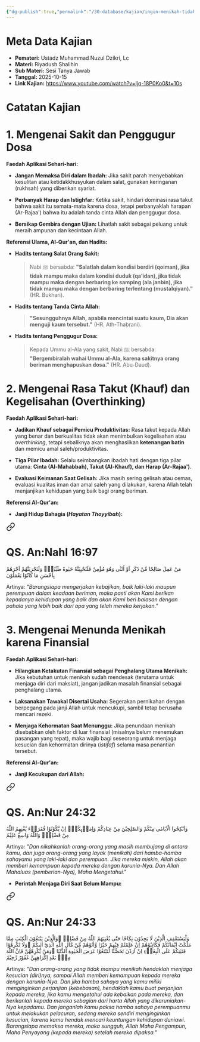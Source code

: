 ```yaml
---
{"dg-publish":true,"permalink":"/30-database/kajian/ingin-menikah-tidak-ada-dana/","tags":["kajian"]}
---
```





# Meta Data Kajian 
<div><ul class="dataview list-view-ul"><li><span><strong>Pemateri:</strong> Ustadz Muhammad Nuzul Dzikri, Lc</span></li><li><span><strong>Materi:</strong> Riyadush Shalihin</span></li><li><span><strong>Sub Materi:</strong> Sesi Tanya Jawab</span></li><li><span><strong>Tanggal:</strong> 2025-10-15</span></li><li><span><strong>Link Kajian:</strong> <a rel="noopener nofollow" class="external-link" href="https://www.youtube.com/watch?v=Ijq-18P0Ko0&amp;t=10s" target="_blank">https://www.youtube.com/watch?v=Ijq-18P0Ko0&amp;t=10s</a></span></li></ul></div>

# Catatan Kajian
# 1. Mengenai Sakit dan Penggugur Dosa

**Faedah Aplikasi Sehari-hari:**

- **Jangan Memaksa Diri dalam Ibadah:** Jika sakit parah menyebabkan kesulitan atau ketidakkhusyukan dalam salat, gunakan keringanan (rukhsah) yang diberikan syariat.
    
- **Perbanyak Harap dan Istighfar:** Ketika sakit, hindari dominasi rasa takut bahwa sakit itu semata-mata karena dosa, tetapi perbanyaklah harapan (Ar-Rajaa') bahwa itu adalah tanda cinta Allah dan penggugur dosa.
    
- **Bersikap Gembira dengan Ujian:** Lihatlah sakit sebagai peluang untuk meraih ampunan dan kecintaan Allah.
    

**Referensi Ulama, Al-Qur'an, dan Hadits:**

- **Hadits tentang Salat Orang Sakit:**
    
    > Nabi ﷺ bersabda: **"Salatlah dalam kondisi berdiri (qoiman), jika tidak mampu maka dalam kondisi duduk (qa’idan), jika tidak mampu maka dengan berbaring ke samping (ala janbin), jika tidak mampu maka dengan berbaring terlentang (mustalqiyan)."** (HR. Bukhari).
    
- **Hadits tentang Tanda Cinta Allah:**
    
    > **"Sesungguhnya Allah, apabila mencintai suatu kaum, Dia akan menguji kaum tersebut."** (HR. Ath-Thabrani).
    
- **Hadits tentang Penggugur Dosa:**
    
    > Kepada Ummu al-Ala yang sakit, Nabi ﷺ bersabda: **"Bergembiralah wahai Ummu al-Ala, karena sakitnya orang beriman menghapuskan dosa."** (HR. Abu-Daud).
    
# 2. Mengenai Rasa Takut (Khauf) dan Kegelisahan (Overthinking)

**Faedah Aplikasi Sehari-hari:**

- **Jadikan Khauf sebagai Pemicu Produktivitas:** Rasa takut kepada Allah yang benar dan berkualitas tidak akan menimbulkan kegelisahan atau _overthinking_, tetapi sebaliknya akan menghasilkan **ketenangan batin** dan memicu amal saleh/produktivitas.
    
- **Tiga Pilar Ibadah:** Selalu seimbangkan ibadah hati dengan tiga pilar utama: **Cinta (Al-Mahabbah), Takut (Al-Khauf), dan Harap (Ar-Rajaa')**.
    
- **Evaluasi Keimanan Saat Gelisah:** Jika masih sering gelisah atau cemas, evaluasi kualitas iman dan amal saleh yang dilakukan, karena Allah telah menjanjikan kehidupan yang baik bagi orang beriman.
    

**Referensi Al-Qur'an:**

- **Janji Hidup Bahagia (_Hayatan Thoyyibah_):**
    
<div class="transclusion internal-embed is-loaded"><a class="markdown-embed-link" href="/30-database/al-quran/all-surah/#qs-an-nahl-16-97" aria-label="Open link"><svg xmlns="http://www.w3.org/2000/svg" width="24" height="24" viewBox="0 0 24 24" fill="none" stroke="currentColor" stroke-width="2" stroke-linecap="round" stroke-linejoin="round" class="svg-icon lucide-link"><path d="M10 13a5 5 0 0 0 7.54.54l3-3a5 5 0 0 0-7.07-7.07l-1.72 1.71"></path><path d="M14 11a5 5 0 0 0-7.54-.54l-3 3a5 5 0 0 0 7.07 7.07l1.71-1.71"></path></svg></a><div class="markdown-embed">



# QS. An:Nahl 16:97
مَنْ عَمِلَ صَالِحًا مِّنْ ذَكَرٍ اَوْ اُنْثٰى وَهُوَ مُؤْمِنٌ فَلَنُحْيِيَنَّهٗ حَيٰوةً طَيِّبَةًۚ وَلَنَجْزِيَنَّهُمْ اَجْرَهُمْ بِاَحْسَنِ مَا كَانُوْا يَعْمَلُوْنَ  

Artinya: *"Barangsiapa mengerjakan kebajikan, baik laki-laki maupun perempuan dalam keadaan beriman, maka pasti akan Kami berikan kepadanya kehidupan yang baik dan akan Kami beri balasan dengan pahala yang lebih baik dari apa yang telah mereka kerjakan."*



</div></div>

    

# 3. Mengenai Menunda Menikah karena Finansial

**Faedah Aplikasi Sehari-hari:**

- **Hilangkan Ketakutan Finansial sebagai Penghalang Utama Menikah:** Jika kebutuhan untuk menikah sudah mendesak (terutama untuk menjaga diri dari maksiat), jangan jadikan masalah finansial sebagai penghalang utama.
    
- **Laksanakan Tawakal Disertai Usaha:** Segerakan pernikahan dengan berpegang pada janji Allah untuk mencukupi, sambil tetap berusaha mencari rezeki.
    
- **Menjaga Kehormatan Saat Menunggu:** Jika penundaan menikah disebabkan oleh faktor di luar finansial (misalnya belum menemukan pasangan yang tepat), maka wajib bagi seseorang untuk menjaga kesucian dan kehormatan dirinya (_istifaf_) selama masa penantian tersebut.

**Referensi Al-Qur'an:**

- **Janji Kecukupan dari Allah:**
    
<div class="transclusion internal-embed is-loaded"><a class="markdown-embed-link" href="/30-database/al-quran/all-surah/#qs-an-nur-24-32" aria-label="Open link"><svg xmlns="http://www.w3.org/2000/svg" width="24" height="24" viewBox="0 0 24 24" fill="none" stroke="currentColor" stroke-width="2" stroke-linecap="round" stroke-linejoin="round" class="svg-icon lucide-link"><path d="M10 13a5 5 0 0 0 7.54.54l3-3a5 5 0 0 0-7.07-7.07l-1.72 1.71"></path><path d="M14 11a5 5 0 0 0-7.54-.54l-3 3a5 5 0 0 0 7.07 7.07l1.71-1.71"></path></svg></a><div class="markdown-embed">



# QS. An:Nur 24:32
وَاَنْكِحُوا الْاَيَامٰى مِنْكُمْ وَالصّٰلِحِيْنَ مِنْ عِبَادِكُمْ وَاِمَاۤىِٕكُمْۗ اِنْ يَّكُوْنُوْا فُقَرَاۤءَ يُغْنِهِمُ اللّٰهُ مِنْ فَضْلِهٖۗ وَاللّٰهُ وَاسِعٌ عَلِيْمٌ 

Artinya: *"Dan nikahkanlah orang-orang yang masih membujang di antara kamu, dan juga orang-orang yang layak (menikah) dari hamba-hamba sahayamu yang laki-laki dan perempuan. Jika mereka miskin, Allah akan memberi kemampuan kepada mereka dengan karunia-Nya. Dan Allah Mahaluas (pemberian-Nya), Maha Mengetahui."*



</div></div>

    
- **Perintah Menjaga Diri Saat Belum Mampu:**
	
<div class="transclusion internal-embed is-loaded"><a class="markdown-embed-link" href="/30-database/al-quran/all-surah/#qs-an-nur-24-33" aria-label="Open link"><svg xmlns="http://www.w3.org/2000/svg" width="24" height="24" viewBox="0 0 24 24" fill="none" stroke="currentColor" stroke-width="2" stroke-linecap="round" stroke-linejoin="round" class="svg-icon lucide-link"><path d="M10 13a5 5 0 0 0 7.54.54l3-3a5 5 0 0 0-7.07-7.07l-1.72 1.71"></path><path d="M14 11a5 5 0 0 0-7.54-.54l-3 3a5 5 0 0 0 7.07 7.07l1.71-1.71"></path></svg></a><div class="markdown-embed">



# QS. An:Nur 24:33
وَلْيَسْتَعْفِفِ الَّذِيْنَ لَا يَجِدُوْنَ نِكَاحًا حَتّٰى يُغْنِيَهُمُ اللّٰهُ مِنْ فَضْلِهٖ ۗوَالَّذِيْنَ يَبْتَغُوْنَ الْكِتٰبَ مِمَّا مَلَكَتْ اَيْمَانُكُمْ فَكَاتِبُوْهُمْ اِنْ عَلِمْتُمْ فِيْهِمْ خَيْرًا وَّاٰتُوْهُمْ مِّنْ مَّالِ اللّٰهِ الَّذِيْٓ اٰتٰىكُمْ ۗوَلَا تُكْرِهُوْا فَتَيٰتِكُمْ عَلَى الْبِغَاۤءِ اِنْ اَرَدْنَ تَحَصُّنًا لِّتَبْتَغُوْا عَرَضَ الْحَيٰوةِ الدُّنْيَا ۗوَمَنْ يُّكْرِهْهُّنَّ فَاِنَّ اللّٰهَ مِنْۢ بَعْدِ اِكْرَاهِهِنَّ غَفُوْرٌ رَّحِيْمٌ

Artinya: *"Dan orang-orang yang tidak mampu menikah hendaklah menjaga kesucian (diri)nya, sampai Allah memberi kemampuan kepada mereka dengan karunia-Nya. Dan jika hamba sahaya yang kamu miliki menginginkan perjanjian (kebebasan), hendaklah kamu buat perjanjian kepada mereka, jika kamu mengetahui ada kebaikan pada mereka, dan berikanlah kepada mereka sebagian dari harta Allah yang dikaruniakan-Nya kepadamu. Dan janganlah kamu paksa hamba sahaya perempuanmu untuk melakukan pelacuran, sedang mereka sendiri menginginkan kesucian, karena kamu hendak mencari keuntungan kehidupan duniawi. Barangsiapa memaksa mereka, maka sungguh, Allah Maha Pengampun, Maha Penyayang (kepada mereka) setelah mereka dipaksa."*



</div></div>
